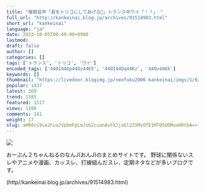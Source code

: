 ```yaml
---
title: "催眠音声「君をトリコにしてあげる🧡」トランス中ワイ「！？」 "
full_url: "http://kankeinai.blog.jp/archives/91514983.html"
short_url: "kankeinai"
language: "ja"
date: 2023-10-05T00:49:00+0900
lastmod: 
draft: false
author: []
categories: []
tags: ['トランス', 'トリコ', 'ワイ']
encoded_tags: ['44OI44Op44Oz44K5', '44OI44Oq44Kz', '44Ov44Kk']
keywords: []
thumbnail: "https://livedoor.blogimg.jp/neofuku2006-kankeinai/imgs/1/6/16b0a36a-s.jpg"
popular: 1837
latest: 369
trend: 1385
featured: 1517
views: 1100
comments: 141
weight: 17
slug: aHR0cC8va2Fua2VpbmFpLmJsb2cuanAvYXJjaGl2ZXMvOTE1MTQ5ODMuaHRtbA==
---
```


![](https://livedoor.blogimg.jp/neofuku2006-kankeinai/imgs/1/6/16b0a36a-s.jpg)

<div> <p id='blog-description'>おーぷん２ちゃんねるのなんJ(おんJ)のまとめサイトです。 野球に関係ないスレやアニメや漫画、カッスレ、打線組んだスレ、定期ネタなどが多いブログです。</p> </div>

(http//kankeinai.blog.jp/archives/91514983.html)
